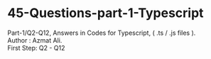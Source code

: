# 45-Questions-part-1-Typescript
Part-1/Q2-Q12, Answers in Codes for Typescript, ( .ts / .js files ).
<br>
Author : Azmat Ali.
<br>
First Step: Q2 - Q12
